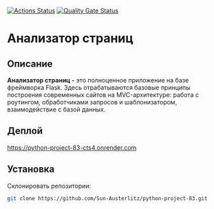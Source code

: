 [![Actions Status](https://github.com/Sun-Austerlitz/python-project-83/actions/workflows/hexlet-check.yml/badge.svg)](https://github.com/Sun-Austerlitz/python-project-83/actions)
[![Quality Gate Status](https://sonarcloud.io/api/project_badges/measure?project=Sun-Austerlitz_python-project-83&metric=alert_status)](https://sonarcloud.io/summary/new_code?id=Sun-Austerlitz_python-project-83)

# Анализатор страниц
## Описание
**Анализатор страниц -** это полноценное приложение на базе фреймворка Flask. Здесь отрабатываются базовые принципы построения современных сайтов на MVC-архитектуре: работа с роутингом, обработчиками запросов и шаблонизатором, взаимодействие с базой данных.

## Деплой
https://python-project-83-cts4.onrender.com

## Установка
Склонировать репозитории:
   ```bash
   git clone https://github.com/Sun-Austerlitz/python-project-83.git
   ```